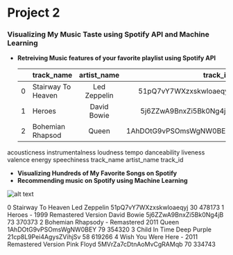 # Project 2 
### Visualizing My Music Taste using Spotify API and Machine Learning

* **Retreiving Music features of your favorite playlist using Spotify API**

  |   | track_name          | artist_name | track_id |track_name | artist_name | track_id |
  | --| -------------       |:-------------:| -----:|------------- |:-------------:| -----:|
  |  0 | Stairway To Heaven | Led Zeppelin | 51pQ7vY7WXzxskwloaeqyj |track_name | artist_name | track_id |
  |  1 | Heroes             | David Bowie |   5j6ZZwA9BnxZi5Bk0Ng4jB |track_name | artist_name | track_id |
  |  2 | Bohemian Rhapsod   | Queen      |    1AhDOtG9vPSOmsWgNW0BEY |track_name | artist_name | track_id |
acousticness	instrumentalness	loudness	tempo	danceability	liveness	valence	energy	speechiness
track_name	artist_name	track_id
* **Visualizing Hundreds of My Favorite Songs on Spotify**
* **Recommending music on Spotify using Machine Learning**

![alt text](https://spotify.i.lithium.com/t5/image/serverpage/image-id/34343iEA24CBEDC14AD443/image-size/medium?v=0.6&px=100 "Logo Title Text 1")


0	Stairway To Heaven	Led Zeppelin	51pQ7vY7WXzxskwloaeqyj	30	478173
1	Heroes - 1999 Remastered Version	David Bowie	5j6ZZwA9BnxZi5Bk0Ng4jB	73	370373
2	Bohemian Rhapsody - Remastered 2011	Queen	1AhDOtG9vPSOmsWgNW0BEY	79	354320
3	Child In Time	Deep Purple	21cp8L9Pei4AgysZVihjSv	58	619266
4	Wish You Were Here - 2011 Remastered Version	Pink Floyd	5MVrZa7cDtnAoMvCgRAMqb	70	334743


